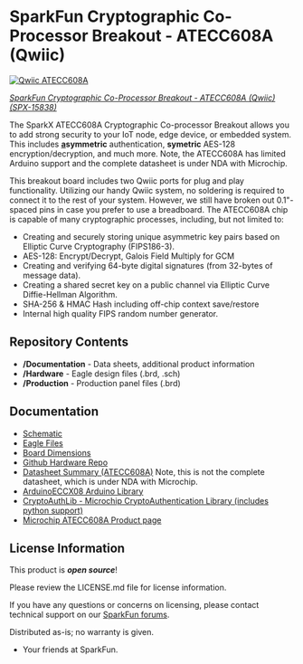 SparkFun Cryptographic Co-Processor Breakout - ATECC608A (Qwiic)
========================================

[![Qwiic ATECC608A](https://cdn.sparkfun.com/assets/parts/1/4/4/7/0/15838-SparkFun_Cryptographic_Co-Processor_Breakout_-_ATECC608A__Qwiic_-01.jpg)](https://www.sparkfun.com/products/15838)

[*SparkFun Cryptographic Co-Processor Breakout - ATECC608A (Qwiic) (SPX-15838)*](https://www.sparkfun.com/products/15838)

The SparkX ATECC608A Cryptographic Co-processor Breakout allows you to add strong security to your IoT node, edge device, or embedded system. This includes <strong><u>a</u>symmetric</strong> authentication, <strong>symetric</strong> AES-128 encryption/decryption, and much more. Note, the ATECC608A has limited Arduino support and the complete datasheet is under NDA with Microchip.

This breakout board includes two Qwiic ports for plug and play functionality. Utilizing our handy Qwiic system, no soldering is required to connect it to the rest of your system. However, we still have broken out 0.1"-spaced pins in case you prefer to use a breadboard. The ATECC608A chip is capable of many cryptographic processes, including, but not limited to:

* Creating and securely storing unique asymmetric key pairs based on Elliptic Curve Cryptography (FIPS186-3).
* AES-128: Encrypt/Decrypt, Galois Field Multiply for GCM
* Creating and verifying 64-byte digital signatures (from 32-bytes of message data).
* Creating a shared secret key on a public channel via Elliptic Curve Diffie-Hellman Algorithm.
* SHA-256 & HMAC Hash including off-chip context save/restore
* Internal high quality FIPS random number generator. 

Repository Contents
-------------------

* **/Documentation** - Data sheets, additional product information
* **/Hardware** - Eagle design files (.brd, .sch)
* **/Production** - Production panel files (.brd)

Documentation
--------------
* [Schematic](https://cdn.sparkfun.com/assets/c/7/e/b/e/Qwiic_ATECC608A_SCHEMATIC.pdf)
* [Eagle Files](https://cdn.sparkfun.com/assets/1/9/5/f/5/Qwiic_ATECC608A.zip)
* [Board Dimensions](https://cdn.sparkfun.com/assets/7/7/3/9/5/Qwiic_ATECC608A_Dimensions.pdf)
* [Github Hardware Repo](https://github.com/sparkfunx/Qwiic_ATECC608A)
* [Datasheet Summary (ATECC608A)](https://cdn.sparkfun.com/assets/d/5/c/c/a/ATECC608A-CryptoAuthentication-Device-Summary-Data-Sheet-DS40001977B.pdf) Note, this is not the complete datasheet, which is under NDA with Microchip.
* [ArduinoECCX08 Arduino Library](https://github.com/arduino-libraries/ArduinoECCX08)
* [CryptoAuthLib - Microchip CryptoAuthentication Library (includes python support)](https://github.com/MicrochipTech/cryptoauthlib)
* [Microchip ATECC608A Product page](https://www.microchip.com/wwwproducts/en/ATECC608A)

License Information
-------------------

This product is _**open source**_! 

Please review the LICENSE.md file for license information. 

If you have any questions or concerns on licensing, please contact technical support on our [SparkFun forums](https://forum.sparkfun.com/viewforum.php?f=152).

Distributed as-is; no warranty is given.

- Your friends at SparkFun.

_<COLLABORATION CREDIT>_

